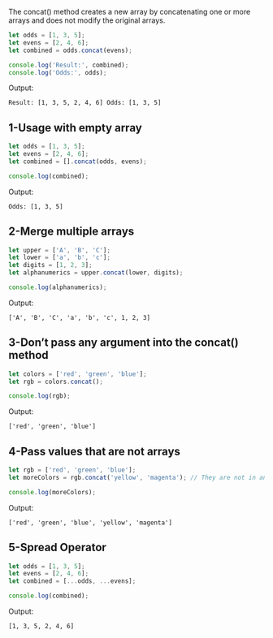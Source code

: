 
The concat() method creates a new array by concatenating one or more arrays and does not modify the original arrays.
```javascript
let odds = [1, 3, 5];
let evens = [2, 4, 6];
let combined = odds.concat(evens);

console.log('Result:', combined);
console.log('Odds:', odds);
```
Output:

`Result: [1, 3, 5, 2, 4, 6]
Odds: [1, 3, 5]
`
## 1-Usage with empty array
```javascript
let odds = [1, 3, 5];
let evens = [2, 4, 6];
let combined = [].concat(odds, evens);

console.log(combined);
```
Output:

`Odds: [1, 3, 5]`

## 2-Merge multiple arrays
```javascript
let upper = ['A', 'B', 'C'];
let lower = ['a', 'b', 'c'];
let digits = [1, 2, 3];
let alphanumerics = upper.concat(lower, digits);

console.log(alphanumerics);
```
Output:

`['A', 'B', 'C', 'a', 'b', 'c', 1, 2, 3]`

## 3-Don’t pass any argument into the concat() method
```javascript
let colors = ['red', 'green', 'blue'];
let rgb = colors.concat();

console.log(rgb);
```
Output:

`['red', 'green', 'blue']`

## 4-Pass values that are not arrays
```javascript
let rgb = ['red', 'green', 'blue'];
let moreColors = rgb.concat('yellow', 'magenta'); // They are not in any array.

console.log(moreColors);
```
Output:

`['red', 'green', 'blue', 'yellow', 'magenta']`

## 5-Spread Operator
```javascript
let odds = [1, 3, 5];
let evens = [2, 4, 6];
let combined = [...odds, ...evens];

console.log(combined);
```
Output:

`[1, 3, 5, 2, 4, 6]`



